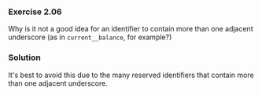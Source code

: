 ### Exercise 2.06
Why is it not a good idea for an identifier to contain more than one adjacent underscore (as in `current__balance`, for example?)

### Solution
It's best to avoid this due to the many reserved identifiers that contain more than one adjacent underscore.

